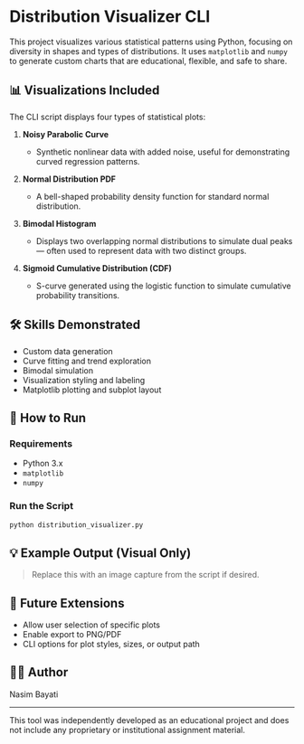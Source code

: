 # Distribution Visualizer CLI

This project visualizes various statistical patterns using Python, focusing on diversity in shapes and types of distributions. It uses `matplotlib` and `numpy` to generate custom charts that are educational, flexible, and safe to share.

## 📊 Visualizations Included
The CLI script displays four types of statistical plots:

1. **Noisy Parabolic Curve**
   - Synthetic nonlinear data with added noise, useful for demonstrating curved regression patterns.

2. **Normal Distribution PDF**
   - A bell-shaped probability density function for standard normal distribution.

3. **Bimodal Histogram**
   - Displays two overlapping normal distributions to simulate dual peaks — often used to represent data with two distinct groups.

4. **Sigmoid Cumulative Distribution (CDF)**
   - S-curve generated using the logistic function to simulate cumulative probability transitions.

## 🛠️ Skills Demonstrated
- Custom data generation
- Curve fitting and trend exploration
- Bimodal simulation
- Visualization styling and labeling
- Matplotlib plotting and subplot layout

## 🚀 How to Run
### Requirements
- Python 3.x
- `matplotlib`
- `numpy`

### Run the Script
```bash
python distribution_visualizer.py
```

## 💡 Example Output (Visual Only)
> Replace this with an image capture from the script if desired.

## 🔮 Future Extensions
- Allow user selection of specific plots
- Enable export to PNG/PDF
- CLI options for plot styles, sizes, or output path

## 👩‍💻 Author
Nasim Bayati

---
This tool was independently developed as an educational project and does not include any proprietary or institutional assignment material.
